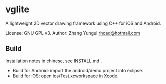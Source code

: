 vglite
======
A lightweight 2D vector drawing framework using C++ for iOS and Android.

License: GNU GPL v3. Author: Zhang Yungui <rhcad@hotmail.com>

Build
------
Installation notes in chinese, see INSTALL.md .
* Build for Android: import the android/demo project into eclipse.
* Build for iOS: open ios/Test.xcworkspace in Xcode.
